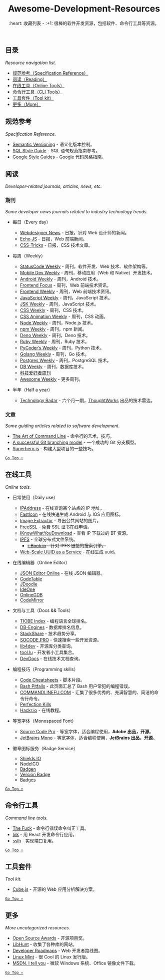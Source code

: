 <div align="center">
  <h1>Awesome-Development-Resources</h1>

  <p>:heart: 收藏列表 - :+1: 很棒的软件开发资源，包括软件、命令行工具等资源。</p>
</div>

<br />

## 目录

*Resource navigation list.*

- [规范参考（Specification Reference）](#规范参考)
- [阅读（Reading）](#阅读)
- [在线工具（Online Tools）](#在线工具)
- [命令行工具（CLI Tools）](#命令行工具)
- [工具套件（Tool kit）](#工具套件)
- [更多（More）](#更多)

## 规范参考

*Specification Reference.*

- [Semantic Versioning](https://semver.org/) - 语义化版本控制。
- [SQL Style Guide](https://www.sqlstyle.guide/) - SQL 语句规范指南参考。
- [Google Style Guides](https://google.github.io/styleguide/) - Google 代码风格指南。

## 阅读

*Developer-related journals, articles, news, etc.*

### 期刊

*Some developer news journals related to industry technology trends.*

- 每日（Every day）
  - [Webdesigner News](https://www.webdesignernews.com/) - 日报，针对 Web 设计师的新闻。
  - [Echo JS](https://www.echojs.com/) - 日报，Web 前端新闻。
  - [CSS-Tricks](https://css-tricks.com/) - 日报，CSS 技术文章。
  
- 每周（Weekly）
  - [StatusCode Weekly](https://weekly.statuscode.com/) - 周刊，软件开发、Web 技术、软件架构等。
  - [Mobile Dev Weekly](https://mobiledevweekly.com/) - 周刊，移动应用（Web 和 Native）开发技术。
  - [Android Weekly](https://androidweekly.net/) - 周刊，Android 技术。
  - [Frontend Focus](https://frontendfoc.us/) - 周刊，Web 前端技术资讯。
  - [Frontend Weekly](https://frontendweekly.co/) - 周刊，Web 前端技术资讯。
  - [JavaScript Weekly](https://javascriptweekly.com/) - 周刊，JavaScript 技术。
  - [JSK Weekly](https://javascriptkicks.com/) - 周刊，JavaScript 技术。
  - [CSS Weekly](https://css-weekly.com/) - 周刊，CSS 技术。
  - [CSS Animation Weekly](https://cssanimation.rocks/weekly/) - 周刊，CSS 动画。
  - [Node Weekly](https://nodeweekly.com/) - 周刊，Node.js 技术。
  - [npm Weekly](https://www.npmjs.com/npm-weekly) - 周刊，npm 新闻。
  - [Deno Weekly](https://denoweekly.com/) - 周刊，Deno 技术。
  - [Ruby Weekly](https://rubyweekly.com/) - 周刊，Ruby 技术。
  - [PyCoder’s Weekly](https://pycoders.com/) - 周刊，Python 技术。
  - [Golang Weekly](https://golangweekly.com/) - 周刊，Go 技术。
  - [Postgres Weekly](https://postgresweekly.com/) - 周刊，PostgreSQL 技术。
  - [DB Weekly](https://dbweekly.com/) - 周刊，数据库技术。
  - [科技爱好者周刊](https://github.com/ruanyf/weekly)
  - [Awesome Weekly](https://github.com/jondot/awesome-weekly) - 更多周刊。

- 半年（Half a year）
  - [Technology Radar](https://www.thoughtworks.com/radar) - 六个月一期，[ThoughtWorks](https://www.thoughtworks.com/) 出品的技术雷达。

### 文章

*Some guiding articles related to software development.*

- [The Art of Command Line](https://github.com/jlevy/the-art-of-command-line) - 命令行的艺术，技巧。
- [A successful Git branching model](https://nvie.com/posts/a-successful-git-branching-model/) - 一个成功的 Git 分支模型。
- [Superhero.js](http://superherojs.com/) - 构建大型项目的一些技巧。

[`Go Top ↑`](#awesome-development-resources)

## 在线工具

*Online tools.*

- 日常使用（Daily use）
  - [IPAddress](https://www.ipaddress.com/) - 在线查询某个站点的 IP 地址。
  - [FastIcon](https://fasticon.sawirstudio.com/) - 在线快速生成 Android 与 IOS 应用图标。
  - [Image Extractor](https://extract.pics/) - 导出公共网站的图片。
  - [FreeSSL](https://freessl.org/) - 免费 SSL 证书在线申请。
  - [IKnowWhatYouDownload](https://iknowwhatyoudownload.com/) - 查看 IP 下载过的 BT 资源。
  - [IPFS](https://ipfs.io/) - 全球分布式文件系统。
    - ~~[i-Book.in](https://book.tstrs.me/) - 针对 IPFS 链接的搜索引擎。~~
  - [Web-Scale UUID as a Service](https://uuid.rocks/) - 在线生成 uuid。

- 在线编辑器（Online Editor）
  - [JSON Editor Online](http://jsoneditoronline.org/) - 在线 JSON 编辑器。
  - [CodeTable](https://code.hackerearth.com/)
  - [JDoodle](https://www.jdoodle.com/)
  - [IdeOne](https://ideone.com/)
  - [OnlineGDB](https://www.onlinegdb.com/)
  - [CodeMirror](https://codemirror.net/)

- 文档与工具（Docs && Tools）
  - [TIOBE Index](https://www.tiobe.com/tiobe-index/) - 编程语言全球排名。
  - [DB-Engines](https://db-engines.com/) - 数据库排名信息。
  - [StackShare](https://stackshare.io/) - 技术趋势分享。  
  - [SOCODE.PRO](https://socode.pro/) - 快速搜索一些开发资源。
  - [lib4dev](http://www.lib4dev.in/) - 开源库分类查询。
  - [tool.lu](https://tool.lu/) - 开发者小工具集合。
  - [DevDocs](https://devdocs.io/) - 在线技术文档查询。

- 编程技巧（Programming skills）
  - [Code Cheatsheets](https://devhints.io/) - 脚本片段。
  - [Bash Pitfalls](http://mywiki.wooledge.org/BashPitfalls) - 此页面汇总了 Bash 用户常犯的编程错误。
  - [COMMANDLINEFU.COM](https://www.commandlinefu.com/commands/browse) - 汇集了很多优秀的、充满智慧的、简洁的命令行命令。
  - [Perfection Kills](http://perfectionkills.com/)	
  - [Hackr.io](https://hackr.io/) - 在线教程。				

- 等宽字体（Monospaced Font）
  - [Source Code Pro](https://github.com/adobe-fonts/source-code-pro) - 等宽字体，适合编程使用，**Adobe 出品，开源**。
  - [JetBrains Mono](https://www.jetbrains.com/lp/mono/) - 等宽字体，适合编程使用，**JetBrains 出品，开源**。

- 徽章图标服务（Badge Service）
  - [Shields.IO](https://shields.io/)
  - [NodeICO](https://nodei.co/)
  - [Badgen](https://badgen.net/)
  - [Version Badge](https://badge.fury.io/)
  - [Badges](https://formidable.com/open-source/badges/)

[`Go Top ↑`](#awesome-development-resources)

## 命令行工具

*Command line tools.*

- [The Fuck](https://github.com/nvbn/thefuck) - 命令行错误命令纠正工具。
- [Ink](https://github.com/vadimdemedes/ink) - 用 React 开发命令行应用。
- [sslh](https://github.com/yrutschle/sslh) - 实现端口复用。

[`Go Top ↑`](#awesome-development-resources)

## 工具套件

*Tool kit.*

- [Cube.js](https://cube.dev/) - 开源的 Web 应用分析解决方案。

[`Go Top ↑`](#awesome-development-resources)

## 更多

*More uncategorized resources.*

- [Open Source Awards](https://osawards.com/) - 开源项目奖。
- [LibHunt](https://www.libhunt.com/) - 收集了各种库的网站。
- [Developer Roadmaps](https://roadmap.sh/) - Web 开发者路线图。
- [Linux Mint](https://www.linuxmint.com/) - 很 Cool 的 Linux 发行版。
- [MSDN, I tell you](https://msdn.itellyou.cn/) - 微软 Windows 系统、Office 镜像文件下载。

[`Go Top ↑`](#awesome-development-resources)
